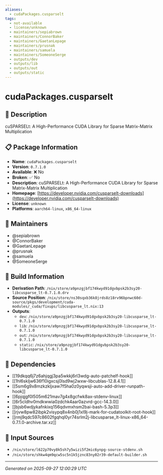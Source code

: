 ```yaml
---
aliases:
  - cudaPackages.cusparselt
tags:
  - not-available
  - license/unknown
  - maintainers/sepiabrown
  - maintainers/ConnorBaker
  - maintainers/GaetanLepage
  - maintainers/prusnak
  - maintainers/samuela
  - maintainers/SomeoneSerge
  - outputs/dev
  - outputs/lib
  - outputs/out
  - outputs/static
---
```


# cudaPackages.cusparselt

## 📝 Description

cuSPARSELt: A High-Performance CUDA Library for Sparse Matrix-Matrix Multiplication

## 📋 Package Information

- **Name**: `cudaPackages.cusparselt`
- **Version**: `0.7.1.0`
- **Available**: ❌ No
- **Broken**: ✅ No
- **Description**: cuSPARSELt: A High-Performance CUDA Library for Sparse Matrix-Matrix Multiplication
- **Homepage**: [https://developer.nvidia.com/cusparselt-downloads](https://developer.nvidia.com/cusparselt-downloads)
- **License**: `unknown`
- **Platforms**: `aarch64-linux`, `x86_64-linux`
## 👥 Maintainers

- @sepiabrown
- @ConnorBaker
- @GaetanLepage
- @prusnak
- @samuela
- @SomeoneSerge


## 🔧 Build Information

- **Derivation Path**: `/nix/store/a9pnzgjbf174kwyd91dgvbpsk2b3sy20-libcusparse_lt-0.7.1.0.drv`
- **Source Position**: `/nix/store/ns30sqxb36k8jrds8z18rv96bpnwc60d-source/pkgs/development/cuda-modules/_cuda/fixups/libcusparse_lt.nix:13`
- **Outputs**:
  - `dev`:  `/nix/store/a9pnzgjbf174kwyd91dgvbpsk2b3sy20-libcusparse_lt-0.7.1.0`
  - `lib`:  `/nix/store/a9pnzgjbf174kwyd91dgvbpsk2b3sy20-libcusparse_lt-0.7.1.0`
  - `out`:  `/nix/store/a9pnzgjbf174kwyd91dgvbpsk2b3sy20-libcusparse_lt-0.7.1.0`
  - `static`:  `/nix/store/a9pnzgjbf174kwyd91dgvbpsk2b3sy20-libcusparse_lt-0.7.1.0`

## 🔗 Dependencies

- [[19dkqq6j7z6ahjqgj3pa5wkkj6rl3wdg-auto-patchelf-hook]]
- [[1hl6skljw636f10igxcsj0lsd9wj2wxw-libcublas-12.8.4.1]]
- [[5sm6g9x8mzkzkljxaw7f5ha0z0yqwsji-auto-add-driver-runpath-hook]]
- [[6pjqjgf0l505m621mav7g4x8gcfwk8ax-stdenv-linux]]
- [[6r5cldhv0mdkwwia0zdchk4aar0azvrd-gcc-14.3.0]]
- [[bjsb6wdjykafnkixq156qdvmxhsm2bai-bash-5.3p3]]
- [[rjvw8pw82ibpk2visypq8x4nb0j1xl9j-mark-for-cudatoolkit-root-hook]]
- [[rmj9qdc597c8602fgqhql0yr74srlm2j-libcusparse_lt-linux-x86_64-0.7.1.0-archive.tar.xz]]

## 📁 Input Sources

- `/nix/store/l622p70vy8k5sh7y5wizi5f2mic6ynpg-source-stdenv.sh`
- `/nix/store/shkw4qm9qcw5sc5n1k5jznc83ny02r39-default-builder.sh`

---
*Generated on 2025-09-27 12:00:29 UTC*
